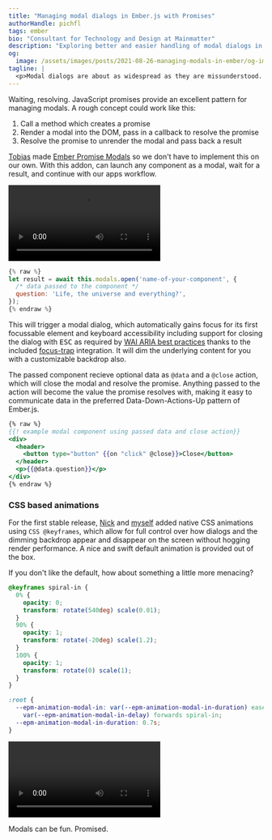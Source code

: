 ```yaml
---
title: "Managing modal dialogs in Ember.js with Promises"
authorHandle: pichfl
tags: ember
bio: "Consultant for Technology and Design at Mainmatter"
description: "Exploring better and easier handling of modal dialogs in Ember.js applications"
og:
  image: /assets/images/posts/2021-08-26-managing-modals-in-ember/og-image.jpg
tagline: |
  <p>Modal dialogs are about as widespread as they are missunderstood. No matter if you call them modal windows, popups, popovers, overlays, or dialogs: A thing that asks a question or presents a subordinate task; a general annoyance to developers and accessibility experts alike.</p> <p>Even if you use them rarely, most applications will need modal dialogs at some point to ask existential questions. The app asks your user and waits to resolve its uncertainty by their answer.</p>
---
```


Waiting, resolving. JavaScript promises provide an excellent pattern for managing modals. A rough concept could work like this:

1. Call a method which creates a promise
2. Render a modal into the DOM, pass in a callback to resolve the promise
3. Resolve the promise to unrender the modal and pass back a result

[Tobias](https://github.com/Turbo87) made [Ember Promise Modals](https://mainmatter.github.io/ember-promise-modals/) so we don't have to implement this on our own. With this addon, can launch any component as a modal, wait for a result, and continue with our apps workflow.

![Video showing a basic Ember Promise Modals dialog in action](/assets/images/posts/2021-08-26-managing-modals-in-ember/epm.mp4#video)

```js
{% raw %}
let result = await this.modals.open('name-of-your-component', {
  /* data passed to the component */
  question: 'Life, the universe and everything?',
});
{% endraw %}
```

This will trigger a modal dialog, which automatically gains focus for its first focussable element and keyboard accessibility including support for closing the dialog with <kbd>ESC</kbd> as required by [WAI ARIA best practices](https://www.w3.org/TR/wai-aria-practices-1.1/#dialog_modal) thanks to the included [focus-trap](https://github.com/davidtheclark/focus-trap) integration. It will dim the underlying content for you with a customizable backdrop also.

The passed component recieve optional data as `@data` and a `@close` action, which will close the modal and resolve the promise. Anything passed to the action will become the value the promise resolves with, making it easy to communicate data in the preferred Data-Down-Actions-Up pattern of Ember.js.

```hbs
{% raw %}
{{! example modal component using passed data and close action}}
<div>
  <header>
    <button type="button" {{on "click" @close}}>Close</button>
  </header>
  <p>{{@data.question}}</p>
</div>
{% endraw %}
```

### CSS based animations

For the first stable release, [Nick](https://github.com/nickschot) and [myself](https://github.com/pichfl) added native CSS animations using `CSS @keyframes`, which allow for full control over how dialogs and the dimming backdrop appear and disappear on the screen without hogging render performance. A nice and swift default animation is provided out of the box.

If you don't like the default, how about something a little more menacing?

```css
@keyframes spiral-in {
  0% {
    opacity: 0;
    transform: rotate(540deg) scale(0.01);
  }
  90% {
    opacity: 1;
    transform: rotate(-20deg) scale(1.2);
  }
  100% {
    opacity: 1;
    transform: rotate(0) scale(1);
  }
}

:root {
  --epm-animation-modal-in: var(--epm-animation-modal-in-duration) ease-out
    var(--epm-animation-modal-in-delay) forwards spiral-in;
  --epm-animation-modal-in-duration: 0.7s;
}
```

![Animation of a modal spiraling in after clicking a button below a picture of a cartoon character asking for pictures of Spider Man. The modal shows an image with Spider Man hiding behind a tree and a bold caption saying "I'm Batman"](/assets/images/posts/2021-08-26-managing-modals-in-ember/spiderman.mp4#video)

Modals can be fun. Promised.
